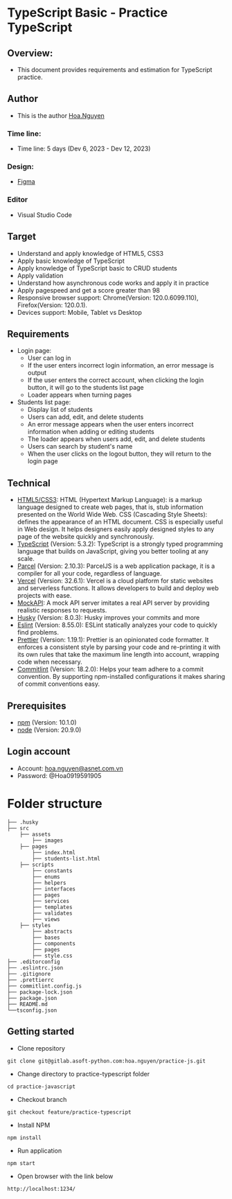 # TypeScript Basic - Practice TypeScript

## Overview:

- This document provides requirements and estimation for TypeScript practice.

## Author

- This is the author [Hoa.Nguyen](https://gitlab.asoft-python.com/hoa.nguyen)

### Time line:

- Time line: 5 days (Dev 6, 2023 - Dev 12, 2023)

### Design:

- [Figma](<https://www.figma.com/file/LjWaG6ZiQnSajtQ18EoCZ3/Crud-Operations-(Community)?type=design&node-id=0-1&mode=design&t=S6ArtZu7LgN33w4B-0>)

### Editor

- Visual Studio Code

## Target

- Understand and apply knowledge of HTML5, CSS3
- Apply basic knowledge of TypeScript
- Apply knowledge of TypeScript basic to CRUD students
- Apply validation
- Understand how asynchronous code works and apply it in practice
- Apply pagespeed and get a score greater than 98
- Responsive browser support: Chrome(Version: 120.0.6099.110), Firefox(Version: 120.0.1).
- Devices support: Mobile, Tablet vs Desktop

## Requirements

- Login page:
  - User can log in
  - If the user enters incorrect login information, an error message is output
  - If the user enters the correct account, when clicking the login button, it will go to the students list page
  - Loader appears when turning pages
- Students list page:
  - Display list of students
  - Users can add, edit, and delete students
  - An error message appears when the user enters incorrect information when adding or editing students
  - The loader appears when users add, edit, and delete students
  - Users can search by student's name
  - When the user clicks on the logout button, they will return to the login page

## Technical

- [HTML5/CSS3](https://www.w3schools.com/html/default.asp): HTML (Hypertext Markup Language): is a markup language designed to create web pages, that is, stub information presented on the World Wide Web. CSS (Cascading Style Sheets): defines the appearance of an HTML document. CSS is especially useful in Web design. It helps designers easily apply designed styles to any page of the website quickly and synchronously.
- [TypeScript](https://www.typescriptlang.org/) (Version: 5.3.2): TypeScript is a strongly typed programming language that builds on JavaScript, giving you better tooling at any scale.
- [Parcel](https://parceljs.org/) (Version: 2.10.3): ParcelJS is a web application package, it is a compiler for all your code, regardless of language.
- [Vercel](https://vercel.com/) (Version: 32.6.1): Vercel is a cloud platform for static websites and serverless functions. It allows developers to build and deploy web projects with ease.
- [MockAPI](https://mockapi.io): A mock API server imitates a real API server by providing realistic responses to requests.
- [Husky](https://www.npmjs.com/package/husky) (Version: 8.0.3): Husky improves your commits and more
- [Eslint](https://eslint.org/) (Version: 8.55.0): ESLint statically analyzes your code to quickly find problems.
- [Prettier](https://prettier.io/) (Version: 1.19.1): Prettier is an opinionated code formatter. It enforces a consistent style by parsing your code and re-printing it with its own rules that take the maximum line length into account, wrapping code when necessary.
- [Commitlint](https://commitlint.js.org/#/) (Version: 18.2.0): Helps your team adhere to a commit convention. By supporting npm-installed configurations it makes sharing of commit conventions easy.

## Prerequisites

- [npm](https://www.npmjs.com/) (Version: 10.1.0)
- [node](https://nodejs.org/en) (Version: 20.9.0)

## Login account

- Account: hoa.nguyen@asnet.com.vn
- Password: @Hoa0919591905

# Folder structure

```
├── .husky
├── src
    ├── assets
        ├── images
    ├── pages
        ├── index.html
        ├── students-list.html
    ├── scripts
        ├── constants
        ├── enums
        ├── helpers
        ├── interfaces
        ├── pages
        ├── services
        ├── templates
        ├── validates
        ├── views
    ├── styles
        ├── abstracts
        ├── bases
        ├── components
        ├── pages
        ├── style.css
├── .editorconfig
├── .eslintrc.json
├── .gitignore
├── .prettierrc
├── commitlint.config.js
├── package-lock.json
├── package.json
├── README.md
└──tsconfig.json
```

## Getting started

- Clone repository

```
git clone git@gitlab.asoft-python.com:hoa.nguyen/practice-js.git
```

- Change directory to practice-typescript folder

```
cd practice-javascript
```

- Checkout branch

```
git checkout feature/practice-typescript
```

- Install NPM

```
npm install
```

- Run application

```
npm start
```

- Open browser with the link below

```
http://localhost:1234/
```
